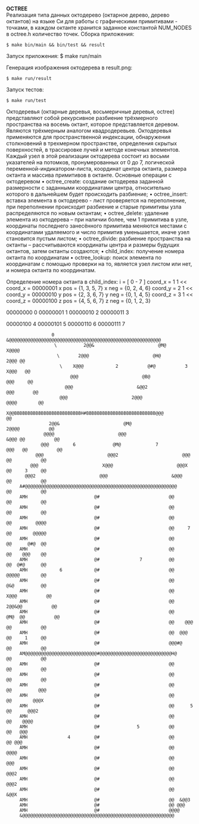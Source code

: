 **OCTREE**  
 Реализация типа данных октодерево (октарное дерево, дерево октантов) на языке Си для работы с графическими примитивами - точками, в каждом октанте хранится заданное константой NUM_NODES в octree.h количество точек.
Сборка приложения:

    $ make bin/main && bin/test && result
Запуск приложения:
    $ make run/main
    
Генерация изображения октодерева в result.png:

    $ make run/result
Запуск тестов:

    $ make run/test


Октодеревья (октарные деревья, восьмеричные деревья, octree) представляют собой рекурсивное разбиение трёхмерного пространства на восемь октант, которое представляется деревом. Являются трёхмерным аналогом квадродеревьев.
Октодеревья применяются для пространственной индексации, обнаружения столкновений в трехмерном пространстве,
определения скрытых поверхностей, в трассировке лучей и методе конечных элементов.
Каждый узел в этой реализации октодерева состоит из восьми указателей на потомков, пронумерованных от 0 до
7, логической переменной-индикатором-листа, координат центра октанта, размера октанта и массива примитивов в
октанте. 
Основные операции с октодеревом
•	octree_create: создание октодерева заданной размерности с заданными координатами центра, относительно
которого в дальнейшем будет происходить разбиение;
•	octree_insert: вставка элемента в октодерево - лист проверяется на переполнение, при переполнении происходит
разбиение и старые примитивы узла распределяются по новым октантам;
•	octree_delete: удаление элемента из октодерева – при наличии более, чем 1 примитива в узле, координаты
последнего занесённого примитива меняются местами с координатами удаляемого и число примитив уменьшается, иначе
узел становится пустым листом;
•	octree_divide: разбиение пространства на октанты – рассчитываются координаты центра и размеры будущих
октантов, затем октанты создаются;
•	child_index: получение номера октанта по координатам
•	octree_lookup: поиск элемента по координатам с помощью проверки на то, является узел листом или нет, и номера
октанта по координатам.

Определение номера октанта в child_index:
i = [ 0 - 7 ]
coord_x = 1     1 << coord_x = 00000001		x pos = {1, 3, 5, 7}	x neg = {0, 2, 4, 6}
coord_y = 2	    1 << coord_y = 00000010		y pos = {2, 3, 6, 7}	y neg = {0, 1, 4, 5}
coord_z = 3	    1 << coord_z = 00000100		z pos = {4, 5, 6, 7}	z neg = {0, 1, 2, 3}

00000000 0
00000001 1
00000010 2 
00000011 3

00000100 4
00000101 5
00000110 6
00000111 7
                                                                        
                                                                                                              
                     0             &@@@@@@@@@@@@@@@@@@@@@@@@@@@@@@@@@@@@@@@@@@@@@@@@@@@@@@@@@                 
                      \          2@@&                        @M@                        X@@@@                 
                       \       2@@@                        @H@                        2@@@ @@                 
                        \    X@@@            2           @#@           3            X@@@   @@                 
                            @@@                        @B@                         @@@     @@                 
                          @@@                        &@@2                        @@@       @@                 
                        @@@                        2@@@                        @@@@        @@                 
                      X@@BBBBBBBBBBBBBBBBBBBBBBBBBH#BBBBBBBBBBBBBBBBBBBBBBBBBB@@@          @@                 
                    2@@&                        @M@                        2@@@@           @@                 
                  @@@@                        @@@                        &@@@ @@           @@                 
                 @@@         6              @M@             7           @@@   @@           @@                 
               @@@                        @@@2                        @@@     @@           @@                 
             @@@                        X@@@                        @@@X      @@     3     @@                 
           @@@2                        @@@                        &@@@        @@           @@                 
         A#@@@@@@@@@@@@@@@@@@@@@@@@@@@@@@@@@@@@@@@@@@@@@@@@@@@@@@@@@          @@           @@                 
         AMH                         @#                          @@           @@           @@                 
         AMH                         @#                          @@           @@           @@                 
         AMH                         @#                          @@           @@         @@@@                 
         AMH                         @#                          @@     7     @@        @@@@@                 
         AMH                         @#                          @@           @@      @#@  @@                 
         AMH                         @#                          @@           @@    @@@    @@                 
         AMH                         @#               7          @@           @@  @#@      @@                 
         AMH            6            @#                          @@           @@@@@        @@                 
         AMH                         @#                          @@           @&@          @@                 
         AMH                         @#                          @@         X@@@           @@                 
         AMH                         @#                          @@       2@@&@@           @@                 
         AMH                         @#                          @@      @M@  @@           @@                 
         AMH                         @#                          @@    @@@    @@           @@                 
         AMH                         @#                          @@  @@@      @@     1     @@                 
         AMH                         @#                          @@@#@        @@           @@                 
         AM@@@@@@@@@@@@@@@@@@@@@@@@@@@#@@@@@@@@@@@@@@@@@@@@@@@@@@@H@          @@           @@                 
         AMH                         @#                          @@           @@           @@                 
         AMH                         @#                          @@           @@           @@                 
         AMH                         @#                          @@           @@          @@@                 
         AMH                         @#                          @@           @@        @@@X                  
         AMH                         @#                          @@      5    @@      @@@2                    
         AMH                         @#                          @@           @@    @@@@                      
         AMH                         @#              5           @@           @@   @@@                        
         AMH               4         @#                          @@           @@ @@@                          
         AMH                         @#                          @@           @@@@                            
         AMH                         @#                          @@          @@@                              
         AMH                         @#                          @@        @@@2                               
         AMH                         @#                          @@      @@@2                                 
         AMH                         @#                          @@    &@@X                                   
         AMH                         @#                          @@  &@@3                                     
         AMH                         @#                          @@ @@@                                       
         AMH                         @#                          @@@@                                         
         &@@@@@@@@@@@@@@@@@@@@@@@@@@@@@@@@@@@@@@@@@@@@@@@@@@@@@@@@@
